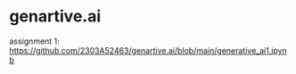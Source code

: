 # genartive.ai
assignment 1: https://github.com/2303A52463/genartive.ai/blob/main/generative_ai1.ipynb
